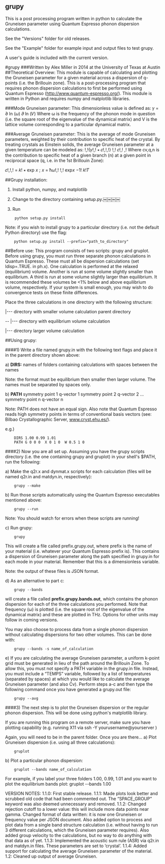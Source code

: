 <h2>grupy</h2>

This is a post processing program written in python to calculate the Gruneisen parameter using Quantum Espresso phonon dispersion calculations.

See the "Versions" folder for old releases.

See the "Example" folder for example input and output files to test grupy.

A user's guide is included with the current version.

#grupy
###Written by Alex Miller in 2014 at the University of Texas at Austin
##Theoretical Overview:
This module is capable of calculating and plotting the Gruneisen parameter for a given material across a dispersion of q-points (i.e. the Brillouin zone). This is a post-processing program that requires phonon dispersion calculations to first be performed using Quantum Espresso (http://www.quantum-espresso.org/). This module is written in Python and requires numpy and matplotlib libraries.

###Mode Gruneisen parameter:
This dimensionless value is defined as:
𝛾 = ∂ ln (𝜔) 𝜕 ln (𝑉)
Where ω is the frequency of the phonon mode in question (i.e. the square root of the eigenvalue of the dynamical matrix) and V is the lattice volume corresponding to a particular dynamical matrix.

###Average Gruneisen parameter:
This is the average of mode Gruneisen parameters, weighted by their contribution to specific heat of the crystal. By treating crystals as Einstein solids, the average Gruneisen parameter at a given temperature can be modeled as:
!,!{𝛾!,! ∗ 𝑐!,!,!} !,! 𝑐!,!
,!
Where cv,q,n is the contribution to specific heat of a given branch (n) at a given point in reciprocal space (q, i.e. in the 1st Brillouin Zone):

𝑐!,!,! = 𝑘! ∗ exp 𝑥 ; 𝑥 = ħ𝜔!,! !,! exp𝑥 −1! 𝑘!𝑇


##Grupy installation:
1) Install python, numpy, and matplotlib
2) Change to the directory containing setup.py.￼￼￼￼
3) Run

        python setup.py install

Note: if you wish to install grupy to a particular directory (i.e. not
the default Python directory) use the flag:

        python setup.py install --prefix="path_to_directory"


##Before use:
This program consists of two scripts: grupy and gruplot. Before using grupy, you must run three separate phonon calculations in Quantum Espresso. These must all be dispersion calculations (set ldisp=.TRUE. in ph.x). One calculation is performed at the relaxed (equilibrium) volume. Another is run at some volume slightly smaller than equilibrium. A third is run at some volume slightly larger than equilibrium. It is recommended these volumes be <1% below and above equilibrium volume, respectively. If your system is small enough, you may wish to do convergence tests on these finite differences.

Place the three calculations in one directory with the following structure:

   |--- directory with smaller volume calculation parent directory 

-- |--- directory with equilibrium volume calculation

   |--- directory larger volume calculation

##Using grupy:

####1) Write a file named grupy.in with the following text flags and place it in the parent
directory shown above:

a) **DIRS:** names of folders containing calculations with spaces between the names

Note: the format must be equilibrium then smaller then larger volume. The names must be separated by spaces only.

b) **PATH** symmetry point 1  q-vector 1   symmetry point 2  q-vector 2  ... symmetry point n  q-vector n

Note: PATH does not have an equal sign. Also note that Quantum Espresso reads high symmetry points in terms of conventional basis vectors (see: Bilbao Crystallographic Server, www.cryst.ehu.es/).

e.g.)

        DIRS 1.00 0.99 1.01
        PATH G 0 0 0  X 0 1 0  W 0.5 1 0



####2) Now you are all set up. Assuming you have the grupy scripts directory (i.e. the one containing grupy and gruplot) in your shell's $PATH, run the following:

a) Make the q2r.x and dynmat.x scripts for each calculation (files will be named q2r.in and matdyn.in, respectively):

        grupy --make

b) Run those scripts automatically using the Quantum Espresso executables mentioned above:

        grupy --run

Note: You should watch for errors when these scripts are running!

c) Run grupy:

        grupy

This will create a file called prefix.grupy.out, where prefix is the name of your material (i.e. whatever your Quantum Espresso prefix is). This contains a dispersion of Gruneisen parameter along the path specified in grupy.in for each mode in your material. Remember that this is a dimensionless variable.

Note: the output of these files is JSON format.

d) As an alternative to part c:

        grupy --bands

will create a file called **prefix.grupy.bands.out**, which contains the phonon dispersion for each of the three calculations you performed. Note that frequency (ω) is plotted (i.e. the square root of the eigenvalue of the dynamical matrix) and these are plotted in THz. Options for other units may follow in coming versions.

You may also choose to process data from a single phonon dispersion without calculating dispersions for two other volumes. This can be done with:

        grupy --bands -s name_of_calculation

e) If you are calculating the average Gruneisen parameter, a uniform k-point grid must be generated in lieu of the path around the Brillouin Zone. To allow this, you must not specify a PATH variable in the grupy.in file. Instead, you must include a “TEMPS” variable, followed by a list of temperatures (separated by spaces) at which you would like to calculate the average Gruneisen parameter (and also Cv). Perform steps a-c and then type the following command once you have generated a grupy.out file:

        grupy --avg

####3) The next step is to plot the Gruneisen dispersion or the regular phonon dispersion. This will be done using python's matplotlib library. 

If you are running this program on a remote server, make sure you have plotting capability (e.g. running X11 via ssh -Y yourusername@yourserver )

Again, you will need to be in the parent folder. Once you are there... a) Plot Gruneisen dispersion (i.e. using all three calculations):

        gruplot

b) Plot a particular phonon dispersion: 

        gruplot --bands name_of_calculation

For example, if you label your three folders 1.00, 0.99, 1.01 and you want to plot the equilibrium bands plot:
gruplot --bands 1.00



VERSION NOTES:
1.1.0: First stable release.
1.1.1: Made plots look better and scrubbed old code that had been commented out. The “SPACE_GROUP” keyword was also deemed unnecessary and removed.
1.1.2: Changed rejection cutoff to a lower value: this will include more data points near gamma. Changed format of data written: it is now one Gruneisen or frequency value per JSON document. Also added option to process and plot data from a single band structure calculation (i.e. without having to run 3 different calculations, which the Gruneisen parameter requires). Also added group velocity to the calculations, but no way to do anything with that data as of yet.
1.1.3: Implemented the acoustic sum rule (ASR) via q2r.in and matdyn.in files. These parameters are set to ‘crystal’.
1.1.4: Added support for calculating the average Gruneisen parameter of the material. 1.2: Cleaned up output of average Gruneisen.
